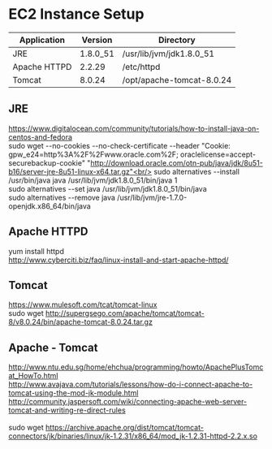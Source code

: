 EC2 Instance Setup
============

| Application | Version | Directory |
|-------------|---------|-----------|
| JRE | 1.8.0_51 | /usr/lib/jvm/jdk1.8.0_51 |
| Apache HTTPD | 2.2.29 | /etc/httpd |
| Tomcat | 8.0.24 | /opt/apache-tomcat-8.0.24 |

JRE
--------
https://www.digitalocean.com/community/tutorials/how-to-install-java-on-centos-and-fedora<br/>
sudo wget --no-cookies --no-check-certificate --header "Cookie: gpw_e24=http%3A%2F%2Fwww.oracle.com%2F; oraclelicense=accept-securebackup-cookie" "http://download.oracle.com/otn-pub/java/jdk/8u51-b16/server-jre-8u51-linux-x64.tar.gz"<br/>
sudo alternatives --install /usr/bin/java java /usr/lib/jvm/jdk1.8.0_51/bin/java 1<br/>
sudo alternatives --set java /usr/lib/jvm/jdk1.8.0_51/bin/java<br/>
sudo alternatives --remove java /usr/lib/jvm/jre-1.7.0-openjdk.x86_64/bin/java

Apache HTTPD
--------
yum install httpd<br/>
http://www.cyberciti.biz/faq/linux-install-and-start-apache-httpd/<br/>

Tomcat
--------
https://www.mulesoft.com/tcat/tomcat-linux<br/>
sudo wget http://supergsego.com/apache/tomcat/tomcat-8/v8.0.24/bin/apache-tomcat-8.0.24.tar.gz

Apache - Tomcat
--------
http://www.ntu.edu.sg/home/ehchua/programming/howto/ApachePlusTomcat_HowTo.html<br/>
http://www.avajava.com/tutorials/lessons/how-do-i-connect-apache-to-tomcat-using-the-mod-jk-module.html<br/>
http://community.jaspersoft.com/wiki/connecting-apache-web-server-tomcat-and-writing-re-direct-rules<br/>
<br/>
sudo wget https://archive.apache.org/dist/tomcat/tomcat-connectors/jk/binaries/linux/jk-1.2.31/x86_64/mod_jk-1.2.31-httpd-2.2.x.so<br/>

